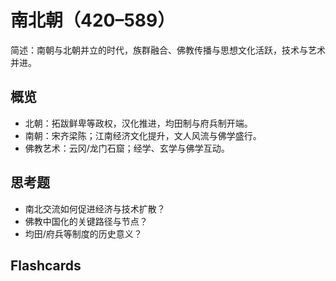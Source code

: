 # 南北朝（420–589）

简述：南朝与北朝并立的时代，族群融合、佛教传播与思想文化活跃，技术与艺术并进。

## 概览
- 北朝：拓跋鲜卑等政权，汉化推进，均田制与府兵制开端。
- 南朝：宋齐梁陈；江南经济文化提升，文人风流与佛学盛行。
- 佛教艺术：云冈/龙门石窟；经学、玄学与佛学互动。

## 思考题
- 南北交流如何促进经济与技术扩散？
- 佛教中国化的关键路径与节点？
- 均田/府兵等制度的历史意义？

## Flashcards
<Flashcard question="两大石窟艺术中心？" answer="云冈与龙门石窟。" />
<Flashcard question="北朝重要制度探索？" answer="均田制与府兵制（雏形）。" />
<Flashcard question="南朝文化特点？" answer="江南经济文化上升，文学与佛学活跃。" />
